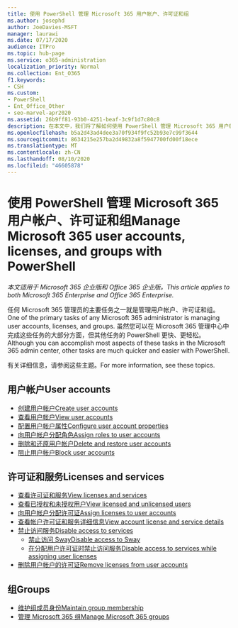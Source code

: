```yaml
---
title: 使用 PowerShell 管理 Microsoft 365 用户帐户、许可证和组
ms.author: josephd
author: JoeDavies-MSFT
manager: laurawi
ms.date: 07/17/2020
audience: ITPro
ms.topic: hub-page
ms.service: o365-administration
localization_priority: Normal
ms.collection: Ent_O365
f1.keywords:
- CSH
ms.custom:
- PowerShell
- Ent_Office_Other
- seo-marvel-apr2020
ms.assetid: 26b9ff81-93b0-4251-beaf-3c9f1d7c80c8
description: 在本文中，我们将了解如何使用 PowerShell 管理 Microsoft 365 用户帐户、许可证和组。
ms.openlocfilehash: b5a2d43ad4dee3a70f934f9fc52b93e7c99f3644
ms.sourcegitcommit: 8634215e257ba2d49832a8f5947700fd00f18ece
ms.translationtype: MT
ms.contentlocale: zh-CN
ms.lasthandoff: 08/10/2020
ms.locfileid: "46605878"
---
```

# <a name="manage-microsoft-365-user-accounts-licenses-and-groups-with-powershell"></a><span data-ttu-id="7b021-103">使用 PowerShell 管理 Microsoft 365 用户帐户、许可证和组</span><span class="sxs-lookup"><span data-stu-id="7b021-103">Manage Microsoft 365 user accounts, licenses, and groups with PowerShell</span></span>

<span data-ttu-id="7b021-104">*本文适用于 Microsoft 365 企业版和 Office 365 企业版。*</span><span class="sxs-lookup"><span data-stu-id="7b021-104">*This article applies to both Microsoft 365 Enterprise and Office 365 Enterprise.*</span></span>

<span data-ttu-id="7b021-105">任何 Microsoft 365 管理员的主要任务之一就是管理用户帐户、许可证和组。</span><span class="sxs-lookup"><span data-stu-id="7b021-105">One of the primary tasks of any Microsoft 365 administrator is managing user accounts, licenses, and groups.</span></span> <span data-ttu-id="7b021-106">虽然您可以在 Microsoft 365 管理中心中完成这些任务的大部分方面，但其他任务的 PowerShell 更快、更轻松。</span><span class="sxs-lookup"><span data-stu-id="7b021-106">Although you can accomplish most aspects of these tasks in the Microsoft 365 admin center, other tasks are much quicker and easier with PowerShell.</span></span> 

<span data-ttu-id="7b021-107">有关详细信息，请参阅这些主题。</span><span class="sxs-lookup"><span data-stu-id="7b021-107">For more information, see these topics.</span></span>

## <a name="user-accounts"></a><span data-ttu-id="7b021-108">用户帐户</span><span class="sxs-lookup"><span data-stu-id="7b021-108">User accounts</span></span>

- [<span data-ttu-id="7b021-109">创建用户帐户</span><span class="sxs-lookup"><span data-stu-id="7b021-109">Create user accounts</span></span>](create-user-accounts-with-office-365-powershell.md)
- [<span data-ttu-id="7b021-110">查看用户帐户</span><span class="sxs-lookup"><span data-stu-id="7b021-110">View user accounts</span></span>](view-user-accounts-with-office-365-powershell.md)
- [<span data-ttu-id="7b021-111">配置用户帐户属性</span><span class="sxs-lookup"><span data-stu-id="7b021-111">Configure user account properties</span></span>](configure-user-account-properties-with-office-365-powershell.md)
- [<span data-ttu-id="7b021-112">向用户帐户分配角色</span><span class="sxs-lookup"><span data-stu-id="7b021-112">Assign roles to user accounts</span></span>](assign-roles-to-user-accounts-with-office-365-powershell.md)
- [<span data-ttu-id="7b021-113">删除和还原用户帐户</span><span class="sxs-lookup"><span data-stu-id="7b021-113">Delete and restore user accounts</span></span>](delete-and-restore-user-accounts-with-office-365-powershell.md)
- [<span data-ttu-id="7b021-114">阻止用户帐户</span><span class="sxs-lookup"><span data-stu-id="7b021-114">Block user accounts</span></span>](block-user-accounts-with-office-365-powershell.md)

## <a name="licenses-and-services"></a><span data-ttu-id="7b021-115">许可证和服务</span><span class="sxs-lookup"><span data-stu-id="7b021-115">Licenses and services</span></span>
- [<span data-ttu-id="7b021-116">查看许可证和服务</span><span class="sxs-lookup"><span data-stu-id="7b021-116">View licenses and services</span></span>](view-licenses-and-services-with-office-365-powershell.md)
- [<span data-ttu-id="7b021-117">查看已授权和未授权用户</span><span class="sxs-lookup"><span data-stu-id="7b021-117">View licensed and unlicensed users</span></span>](view-licensed-and-unlicensed-users-with-office-365-powershell.md)
- [<span data-ttu-id="7b021-118">向用户帐户分配许可证</span><span class="sxs-lookup"><span data-stu-id="7b021-118">Assign licenses to user accounts</span></span>](assign-licenses-to-user-accounts-with-office-365-powershell.md)
- [<span data-ttu-id="7b021-119">查看帐户许可证和服务详细信息</span><span class="sxs-lookup"><span data-stu-id="7b021-119">View account license and service details</span></span>](view-account-license-and-service-details-with-office-365-powershell.md)
- [<span data-ttu-id="7b021-120">禁止访问服务</span><span class="sxs-lookup"><span data-stu-id="7b021-120">Disable access to services</span></span>](disable-access-to-services-with-office-365-powershell.md)
  - [<span data-ttu-id="7b021-121">禁止访问 Sway</span><span class="sxs-lookup"><span data-stu-id="7b021-121">Disable access to Sway</span></span>](disable-access-to-sway-with-office-365-powershell.md)
  - [<span data-ttu-id="7b021-122">在分配用户许可证时禁止访问服务</span><span class="sxs-lookup"><span data-stu-id="7b021-122">Disable access to services while assigning user licenses</span></span>](disable-access-to-services-while-assigning-user-licenses.md)
- [<span data-ttu-id="7b021-123">删除用户帐户的许可证</span><span class="sxs-lookup"><span data-stu-id="7b021-123">Remove licenses from user accounts</span></span>](remove-licenses-from-user-accounts-with-office-365-powershell.md)

## <a name="groups"></a><span data-ttu-id="7b021-124">组</span><span class="sxs-lookup"><span data-stu-id="7b021-124">Groups</span></span>
- [<span data-ttu-id="7b021-125">维护组成员身份</span><span class="sxs-lookup"><span data-stu-id="7b021-125">Maintain group membership</span></span>](maintain-group-membership-with-office-365-powershell.md)
- [<span data-ttu-id="7b021-126">管理 Microsoft 365 组</span><span class="sxs-lookup"><span data-stu-id="7b021-126">Manage Microsoft 365 groups</span></span>](manage-office-365-groups-with-powershell.md)

